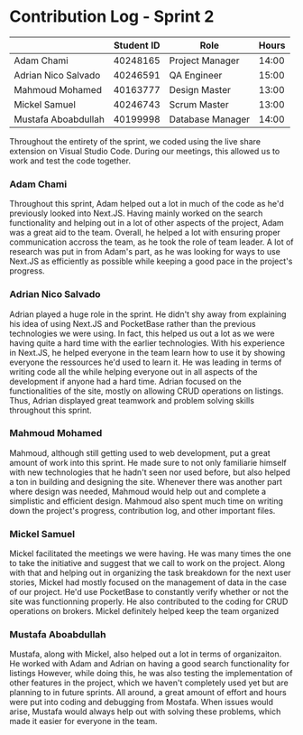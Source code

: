 # Contribution Log - Sprint 2

|              | Student ID | Role             | Hours |
|--------------|------------|------------------|-------|
| Adam Chami   | 40248165   | Project Manager | 14:00  |
| Adrian Nico Salvado | 40246591 | QA Engineer | 15:00  |
| Mahmoud Mohamed | 40163777 | Design Master  | 13:00  |
| Mickel Samuel | 40246743   | Scrum Master   | 13:00  |
| Mustafa Aboabdullah | 40199998 | Database Manager | 14:00  |

Throughout the entirety of the sprint, we coded using the live share extension on Visual Studio Code. During our meetings, this allowed us to work and test the code together.

### Adam Chami
Throughout this sprint, Adam helped out a lot in much of the code as he'd previously looked into Next.JS. Having mainly worked on the search functionality and helping out in a lot of other aspects of the project, Adam was a great aid to the team. Overall, he helped a lot with ensuring proper communication accross the team, as he took the role of team leader. A lot of research was put in from Adam's part, as he was looking for ways to use Next.JS as efficiently as possible while keeping a good pace in the project's progress.

### Adrian Nico Salvado
Adrian played a huge role in the sprint. He didn't shy away from explaining his idea of using Next.JS and PocketBase rather than the previous technologies we were using. In fact, this helped us out a lot as we were having quite a hard time with the earlier technologies. With his experience in Next.JS, he helped everyone in the team learn how to use it by showing everyone the ressources he'd used to learn it. He was leading in terms of writing code all the while helping everyone out in all aspects of the development if anyone had a hard time. Adrian focused on the functionalities of the site, mostly on allowing CRUD operations on listings. Thus, Adrian displayed great teamwork and problem solving skills throughout this sprint.

### Mahmoud Mohamed
Mahmoud, although still getting used to web development, put a great amount of work into this sprint. He made sure to not only familiarie himself with new technologies that he hadn't seen nor used before, but also helped a ton in building and designing the site. Whenever there was another part where design was needed, Mahmoud would help out and complete a simplistic and efficient design. Mahmoud also spent much time on writing down the project's progress, contribution log, and other important files.

### Mickel Samuel
Mickel facilitated the meetings we were having. He was many times the one to take the initiative and suggest that we call to work on the project. Along with that and helping out in organizing the task breakdown for the next user stories, Mickel had mostly focused on the management of data in the case of our project. He'd use PocketBase to constantly verify whether or not the site was functionning properly. He also contributed to the coding for CRUD operations on brokers. Mickel definitely helped keep the team organized

### Mustafa Aboabdullah
Mustafa, along with Mickel, also helped out a lot in terms of organizaiton. He worked with Adam and Adrian on having a good search functionality for listings 
However, while doing this, he was also testing the implementation of other features in the project, which we haven't completely used yet but are planning to in future sprints. All around, a great amount of effort and hours were put into coding and debugging from Mostafa. When issues would arise, Mustafa would always help out with solving these problems, which made it easier for everyone in the team.

